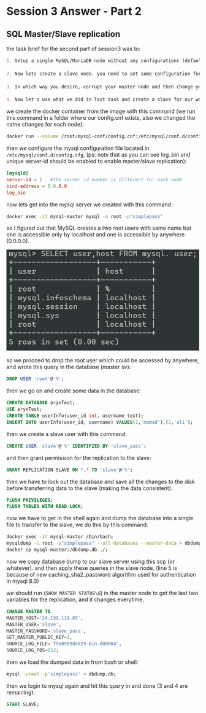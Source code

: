 # Session 3 Answer - Part 2

## SQL Master/Slave replication

the task brief for the second part of session3 was to:

```md
1. Setup a single MySQL/MariaDB node without any configurations (default configuration). Secure it so you could only be able to connect to it by authentication (root user MUST only be able to connect to it from localhost). Create some databases and within these databases, create some tables and then insert some data in these tables (Play with it).

2. Now lets create a slave node. you need to set some configuration for your master (read where you can put your configurations and what is the best way to do so to make it easy to eyes for read).

3. In which way you desire, corrupt your master node and then change your slave to be act as new master node and then recover your old master node and set it up to be your new slave (switch master & slave roles between your 2 nodes).

4. Now let's use what we did in last task and create a slave for our wordpress service and do as described in section 3 of this task, on this service.
```

we create the docker container from the image with this command (we run this command in a folder where our config.cnf exists, also we changed the name changes for each node):

```sh
docker run --volume /root/mysql-conf/config.cnf:/etc/mysql/conf.d/config.cnf --name mysql-master -p 3306:3306 -e MYSQL_ROOT_PASSWORD=simplepass -d mysql
```

then we configure the mysql configuration file located in ```/etc/mysql/conf.d/config.cfg```, (ps: note that as you can see log_bin and unique server-id should be enabled to enable master/slave replication):

```cnf
[mysqld]
server-id = 1   #the server id number is different for each node
bind-address = 0.0.0.0
log_bin
```

now lets get into the mysql server we created with this command :

```sh
docker exec -it mysql-master mysql -u root -p"simplepass"
```

so I figured out that MySQL creates a two root users with same name but one is accessible only by localhost and one is accessible by anywhere (0.0.0.0).

![list of users mysql creates by default](pt2-userlist.png)

so we procced to drop the root user which could be accessed by anywhere, and wrote this query in the database (master sv):

```SQL
DROP USER 'root'@'%';
```

then we go on and create some data in the database:

```SQL
CREATE DATABASE eryxTest;
USE eryxTest;
CREATE TABLE userInfo(user_id int, username text);
INSERT INTO userInfo(user_id, username) VALUES(1,'mamad'),(2,'ali');
```

then we create a slave user with this command:

```SQL
CREATE USER 'slave'@'%' IDENTIFIED BY 'slave_pass';
```

and then grant permission for the replication to the slave:

```SQL
GRANT REPLICATION SLAVE ON *.* TO 'slave'@'%';
```

then we have to lock out the database and save all the changes to the disk before transferring data to the slave (making the data consistent):

```SQL
FLUSH PRIVILEGES;
FLUSH TABLES WITH READ LOCK;
```

now we have to get in the shell again and dump the database into a single file to transfer to the slave, we do this by this command:

```sh
docker exec -it mysql-master /bin/bash;
mysqldump -u root -p"simplepass" --all-databases --master-data > dbdump.db;
docker cp mysql-master:/dbdump.db ./;
```

now we copy database dump to our slave server using this scp (or whatever).
and then apply these queries in the slave node, (line 5 is because of new caching_sha2_password algorithm used for authentication in mysql 8.0)

we should run (```SHOW MASTER STATUS\G```) in the master node to get the last two variables for the replication, and it changes everytime.

```sql
CHANGE MASTER TO
MASTER_HOST='24.199.118.85',
MASTER_USER='slave',
MASTER_PASSWORD='slave_pass',
GET_MASTER_PUBLIC_KEY=1,
SOURCE_LOG_FILE='f9a09b9de829-bin.000004',
SOURCE_LOG_POS=652;
```

then we load the dumped data in from bash or shell:

```sh
mysql -uroot -p'simplepass' < dbdump.db;
```

then we login to mysql again and hit this query in and done (3 and 4 are remaining):

```sql
START SLAVE;
```
